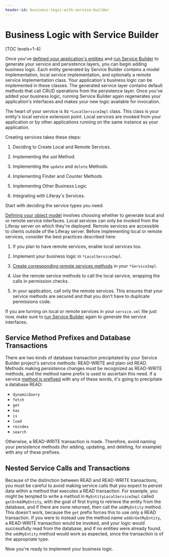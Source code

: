 ```yaml
---
header-id: business-logic-with-service-builder
---
```


# Business Logic with Service Builder

[TOC levels=1-4]

Once you've
[defined your application's entities](/docs/7-2/appdev/-/knowledge_base/a/creating-a-service-xml)
and
[run Service Builder](/docs/7-2/appdev/-/knowledge_base/a/running-service-builder)
to generate your service and persistence layers, you can begin adding business
logic. Each entity generated by Service Builder contains a model implementation,
local service implementation, and optionally a remote service implementation
class. Your application's business logic can be implemented in these classes.
The generated service layer contains default methods that call CRUD operations
from the persistence layer. Once you've added your business logic, running Service
Builder again regenerates your application's interfaces and makes your new logic
available for invocation.

The heart of your service is its `*LocalServiceImpl` class. This class is your
entity's local service extension point. Local services are invoked from your
application or by other applications running on the same instance as your
application. 

Creating services takes these steps: 

1.  Deciding to Create Local and Remote Services.

2.  Implementing the `add` Method.

3.  Implementing the `update` and `delete` Methods.

4.  Implementing Finder and Counter Methods

5.  Implementing Other Business Logic

6.  Integrating with Liferay's Services.

Start with deciding the service types you need. 

[Defining your object model](/docs/7-2/appdev/-/knowledge_base/a/creating-the-service-xml-file)
involves choosing whether to generate local and or remote service interfaces.
Local services can only be invoked from the Liferay server on which they're
deployed. Remote services are accessible to clients outside of the Liferay
server. Before implementing local or remote services, consider the best
practices described here:

1.  If you plan to have remote services, enable local services too.

2.  Implement your business logic in `*LocalServiceImpl`. 

3.  [Create corresponding remote services methods](/docs/7-2/appdev/-/knowledge_base/a/creating-remote-services)
    in your `*ServiceImpl`.

4.  Use the remote service methods to call the local service, wrapping the calls
    in permission checks. 

5.  In your application, call only the remote services. This ensures that
    your service methods are secured and that you don't have to duplicate
    permissions code.

If you are turning on local or remote services in your `service.xml` file just
now, make sure to
[run Service Builder](/docs/7-2/appdev/-/knowledge_base/a/running-service-builder)
again to generate the service interfaces. 

## Service Method Prefixes and Database Transactions

There are two kinds of database transaction precipitated by your Service Builder
project's service methods: READ-WRITE and plain old READ.  Methods making
persistence changes must be recognized as READ-WRITE methods, and the method
name prefix is used to ascertain this need. If a service [method is
prefixed](https://github.com/liferay/liferay-portal/blob/master/modules/util/portal-tools-service-builder/src/main/java/com/liferay/portal/tools/service/builder/ServiceBuilderArgs.java)
with any of these words, it's going to precipitate a database READ:

- `dynamicQuery`
- `fetch`
- `get`
- `has`
- `is`
- `load`
- `reindex`
- `search`

Otherwise, a READ-WRITE transaction is made. Therefore, avoid naming your
persistence methods (for adding, updating, and deleting, for example) with any
of these prefixes.

## Nested Service Calls and Transactions

Because of the distinction between READ and READ-WRITE transactions, you must be
careful to avoid making service calls that you expect to persist data within a
method that executes a READ transaction. For example, you might be tempted to write
a method in `MyEntityLocalServiceImpl` called `getOrAddMyEntity`, with the goal of first
trying to retrieve the entity from the database, and if there are none returned,
then call the `addMyEntity` method. This doesn't work, because the `get` prefix
forces this to use only a READ transaction. If you were to instead use the
method name `addOrGetMyEntity`, a READ-WRITE transaction would be invoked, and
your logic would successfully read from the database, and if no entities were
already found, the `addMyEntity` method would work as expected, since the
transaction is of the appropriate type. 

Now you're ready to implement your business logic. 
